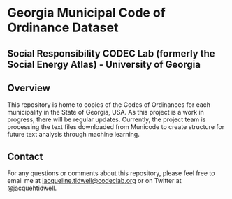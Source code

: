 # Georgia Municipal Code of Ordinance Dataset
## Social Responsibility CODEC Lab (formerly the Social Energy Atlas) - University of Georgia

## Overview
This repository is home to copies of the Codes of Ordinances for each municipality in the State of Georgia, USA. As this project is a work in progress, there will be regular updates. Currently, the project team is processing the text files downloaded from Municode to create structure for future text analysis through machine learning.

## Contact
For any questions or comments about this repository, please feel free to email me at jacqueline.tidwell@codeclab.org or on Twitter at @jacquehtidwell.

